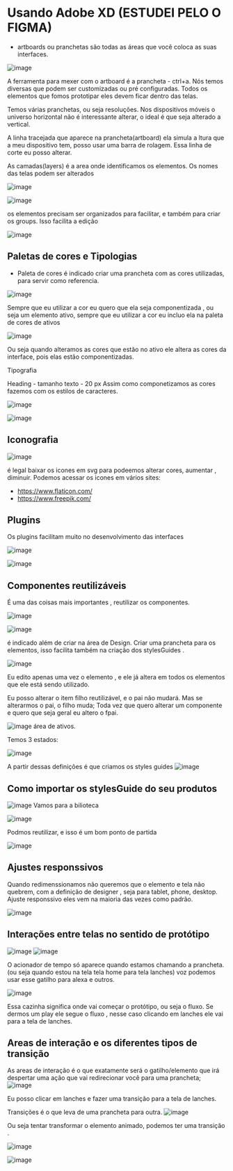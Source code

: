 # Usando Adobe XD (ESTUDEI PELO O FIGMA)

- artboards ou pranchetas são todas as áreas que você coloca as suas interfaces.

![image](https://user-images.githubusercontent.com/52088444/184889323-4cd41af0-bc57-4269-8611-b27bb07af2cc.png)

A ferramenta para mexer com o artboard é a prancheta - ctrl+a. Nós temos diversas que podem ser customizadas ou pré configuradas.
Todos os elementos que fomos prototipar eles devem ficar dentro das telas.

Temos várias pranchetas, ou seja resoluções.
Nos dispositivos móveis o universo horizontal não é interessante alterar, o ideal é que seja alterado a vertical.

A linha tracejada que aparece na prancheta(artboard) ela simula a ltura que a meu dispositivo tem, posso usar uma barra de rolagem.
Essa linha de corte eu posso alterar.

As camadas(layers) é a area onde identificamos os elementos. Os nomes das telas podem ser alterados

![image](https://user-images.githubusercontent.com/52088444/184890670-889ae3e2-a317-4c7b-8e40-a5b3d931e31f.png)

![image](https://user-images.githubusercontent.com/52088444/184890737-32118f10-9609-491a-8a20-14e01fc57dbd.png)

os elementos precisam ser organizados para facilitar, e também para criar os groups. Isso facilita a edição

![image](https://user-images.githubusercontent.com/52088444/184890839-302eea60-2bf4-430e-a088-cec1c14fc95a.png)

## Paletas de cores e Tipologias

- Paleta de cores
é indicado criar uma prancheta com as cores utilizadas, para servir como referencia.

![image](https://user-images.githubusercontent.com/52088444/184891387-c100af48-66a9-4d8e-84e1-9eba6faa9a37.png)

Sempre que eu utilizar a cor eu quero que ela seja componentizada , ou seja um elemento ativo, sempre que eu utilizar a cor eu incluo ela na paleta
de cores de ativos

![image](https://user-images.githubusercontent.com/52088444/184891787-54d041c2-fb94-4818-8e68-cb4cc427b189.png)

Ou seja quando alteramos as cores que estão no ativo ele altera as cores da interface, pois elas estão componentizadas.

Tipografia

Heading - tamanho texto - 20 px
Assim como componetizamos as cores fazemos com os estilos de caracteres.

![image](https://user-images.githubusercontent.com/52088444/184892610-d6ea0da2-646d-477a-adb6-4a2fda48df23.png)

![image](https://user-images.githubusercontent.com/52088444/184892661-6159ae9e-6a25-4bf1-8375-fb350c938a32.png)


## Iconografia

![image](https://user-images.githubusercontent.com/52088444/184892955-3805a57b-fc41-48e6-b2e6-b1c328e84280.png)

é legal baixar os icones em svg para podeemos alterar cores, aumentar , diminuir.
Podemos acessar os icones em vários sites:
- https://www.flaticon.com/
- https://www.freepik.com/


## Plugins

Os plugins facilitam muito no desenvolvimento das interfaces

![image](https://user-images.githubusercontent.com/52088444/184893546-c5bea6fa-3d7b-4507-b667-79601a1d87fa.png)

![image](https://user-images.githubusercontent.com/52088444/184893654-1f70625c-0f87-4a3a-9b61-d6b0da9d5f37.png)

## Componentes reutilizáveis

É uma das coisas mais importantes , reutilizar os componentes.

![image](https://user-images.githubusercontent.com/52088444/184895020-9bfb6bef-6206-4a42-a973-f0430e8b2497.png)

![image](https://user-images.githubusercontent.com/52088444/184895144-64ed629f-16e1-421e-b0de-568b3cf1ed03.png)

é indicado além de criar na área de Design. Criar uma prancheta para os elementos, isso facilita também na criação dos stylesGuides .

![image](https://user-images.githubusercontent.com/52088444/184895553-ec6a6f5f-9d26-4139-a820-dabb95ed15df.png)

Eu edito apenas uma vez o elemento , e ele já altera em todos os elementos que ele está sendo utilizado.

Eu posso alterar o item filho reutilizável, e o pai não mudará. Mas se alterarmos o pai, o filho muda;
Toda vez que quero alterar um componente e quero que seja geral eu altero o fpai.


![image](https://user-images.githubusercontent.com/52088444/184899094-b4720c3b-0c7b-408a-88de-9a1aef85ce64.png)
área de ativos.

Temos 3 estados:

![image](https://user-images.githubusercontent.com/52088444/184900290-a29fbcd4-33f3-41f5-9b1b-1d14fb30c254.png)


A partir dessas definições é que criamos os styles guides
![image](https://user-images.githubusercontent.com/52088444/184900107-5567154e-ea29-4479-92b9-cac01a95f0c3.png)

## Como importar os stylesGuide do seu produtos


![image](https://user-images.githubusercontent.com/52088444/184901267-7ff51c01-e11c-490e-bdc3-defb2fe133dd.png)
Vamos para a bilioteca

![image](https://user-images.githubusercontent.com/52088444/184901673-34f849aa-1c24-47ed-8cce-21dcdf4dc95e.png)


Podmos reutilizar, e isso é um bom ponto de partida

![image](https://user-images.githubusercontent.com/52088444/184901993-5846d38f-22d8-4228-be37-4c6bacc2ae0d.png)


## Ajustes responssivos

Quando redimenssionamos não queremos que o elemento e tela não quebrem, com a definição de designer , seja para
tablet, phone, desktop. Ajuste responssivo eles vem na maioria das vezes como padrão.


![image](https://user-images.githubusercontent.com/52088444/184904137-dafb66f7-0d8c-4864-be2b-53d3a5fbd046.png)


## Interações entre telas no sentido de protótipo

![image](https://user-images.githubusercontent.com/52088444/184904871-e8e106f4-275c-495d-a19b-20fa9edfe700.png)
![image](https://user-images.githubusercontent.com/52088444/184905000-05b17ca3-dee4-45bb-97c5-1a09f148d87d.png)

O acionador de tempo só aparece quando estamos chamando a prancheta. (ou seja quando estou na tela tela home para tela lanches)
voz podemos usar esse gatilho para alexa e outros.

![image](https://user-images.githubusercontent.com/52088444/184905493-2f49cb09-350c-4dba-80fb-f0b77bd41d10.png)

Essa cazinha significa onde vai começar o protótipo, ou seja o fluxo. Se dermos um play ele segue o fluxo , nesse caso clicando em lanches ele vai para a tela de lanches.

## Areas de interação e os diferentes tipos de transição

As areas de interação é o que exatamente será o gatilho/elemento que irá despertar uma ação que vai redirecionar você para uma prancheta;
![image](https://user-images.githubusercontent.com/52088444/184906258-2a3473df-43dd-439a-b723-4456559831d6.png)

Eu posso clicar em lanches e fazer uma transição para a tela de lanches.

Transições é o que leva de uma prancheta para outra.
![image](https://user-images.githubusercontent.com/52088444/184906608-f7ba0c8a-57f0-4867-a0f3-a0c2c3990686.png)

Ou seja tentar transformar o elemento animado, podemos ter uma transição . 

![image](https://user-images.githubusercontent.com/52088444/184907105-d20a30f3-4a4a-4ad3-8d21-e3fc2a8e799c.png)

![image](https://user-images.githubusercontent.com/52088444/184907204-fb8e5320-0f68-4f3b-89cd-a9f84989ef98.png)




